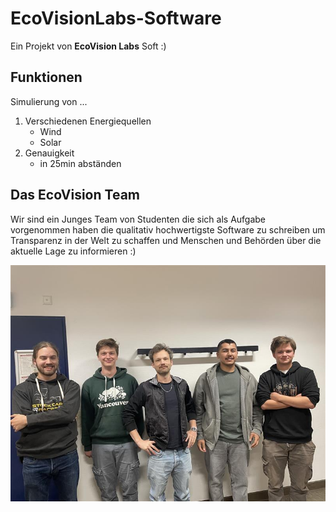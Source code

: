 # EcoVisionLabs-Software
Ein Projekt von **EcoVision Labs** Soft :)



## Funktionen
Simulierung von ...

<ol>
  <li>Verschiedenen Energiequellen <ul>
      <li>Wind</li>
      <li>Solar</li>
  </ul></li>
  <li>Genauigkeit <ul>
      <li>in 25min abständen </li>
  </ul></li>
</ol>


## Das EcoVision Team

Wir sind ein Junges Team von Studenten die sich als Aufgabe vorgenommen haben die qualitativ hochwertigste Software zu schreiben um Transparenz in der Welt zu schaffen und Menschen und Behörden über die aktuelle Lage zu informieren :)


![the team](Image.jpg)
